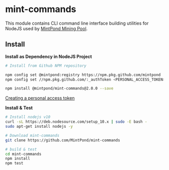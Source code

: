 mint-commands
=============

This module contains CLI command line interface building utilities for NodeJS used by [MintPond Mining Pool](https://mintpond.com).

## Install ##
__Install as Dependency in NodeJS Project__
```bash
# Install from Github NPM repository

npm config set @mintpond:registry https://npm.pkg.github.com/mintpond
npm config set //npm.pkg.github.com/:_authToken <PERSONAL_ACCESS_TOKEN>

npm install @mintpond/mint-commands@2.0.0 --save
```
[Creating a personal access token](https://help.github.com/en/github/authenticating-to-github/creating-a-personal-access-token-for-the-command-line)

__Install & Test__
```bash
# Install nodejs v10
curl -sL https://deb.nodesource.com/setup_10.x | sudo -E bash -
sudo apt-get install nodejs -y

# Download mint-commands
git clone https://github.com/MintPond/mint-commands

# build & test
cd mint-commands
npm install
npm test
``` 
